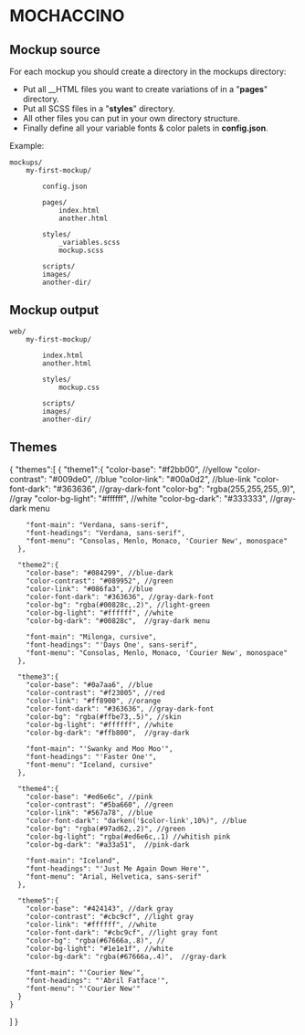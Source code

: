 # MOCHACCINO

## Mockup source

For each mockup you should create a directory in the mockups directory:

* Put all __HTML files you want to create variations of in a "__pages__" directory.
* Put all SCSS files in a "__styles__" directory.
* All other files you can put in your own directory structure.
* Finally define all your variable fonts & color palets in __config.json__.

Example:

	mockups/
		my-first-mockup/

			config.json

			pages/
				index.html
				another.html

			styles/
				_variables.scss
				mockup.scss

			scripts/
			images/
			another-dir/

## Mockup output

	web/
		my-first-mockup/

			index.html
			another.html

			styles/
				mockup.css

			scripts/
			images/
			another-dir/

## Themes

{
  "themes":[
    {
      "theme1":{
        "color-base": "#f2bb00", //yellow
        "color-contrast": "#009de0", //blue
        "color-link": "#00a0d2", //blue-link
        "color-font-dark": "#363636", //gray-dark-font
        "color-bg": "rgba(255,255,255,.9)", //gray
        "color-bg-light": "#ffffff", //white
        "color-bg-dark": "#333333",  //gray-dark menu

        "font-main": "Verdana, sans-serif",
        "font-headings": "Verdana, sans-serif",
        "font-menu": "Consolas, Menlo, Monaco, 'Courier New', monospace"
      },

      "theme2":{
        "color-base": "#084299", //blue-dark
        "color-contrast": "#089952", //green
        "color-link": "#086fa3", //blue
        "color-font-dark": "#363636", //gray-dark-font
        "color-bg": "rgba(#00828c,.2)", //light-green
        "color-bg-light": "#ffffff", //white
        "color-bg-dark": "#00828c",  //gray-dark menu

        "font-main": "Milonga, cursive",
        "font-headings": "'Days One', sans-serif",
        "font-menu": "Consolas, Menlo, Monaco, 'Courier New', monospace"
      },

      "theme3":{
        "color-base": "#0a7aa6", //blue
        "color-contrast": "#f23005", //red
        "color-link": "#ff8900", //orange
        "color-font-dark": "#363636", //gray-dark-font
        "color-bg": "rgba(#ffbe73,.5)", //skin
        "color-bg-light": "#ffffff", //white
        "color-bg-dark": "#ffb800",  //gray-dark

        "font-main": "'Swanky and Moo Moo'",
        "font-headings": "'Faster One'",
        "font-menu": "Iceland, cursive"
      },

      "theme4":{
        "color-base": "#ed6e6c", //pink
        "color-contrast": "#5ba660", //green
        "color-link": "#567a78", //blue
        "color-font-dark": "darken('$color-link',10%)", //blue
        "color-bg": "rgba(#97ad62,.2)", //green
        "color-bg-light": "rgba(#ed6e6c,.1) //whitish pink
        "color-bg-dark": "#a33a51",  //pink-dark

        "font-main": "Iceland",
        "font-headings": "'Just Me Again Down Here'",
        "font-menu": "Arial, Helvetica, sans-serif"
      },

      "theme5":{
        "color-base": "#424143", //dark gray
        "color-contrast": "#cbc9cf", //light gray
        "color-link": "#ffffff", //white
        "color-font-dark": "#cbc9cf", //light gray font
        "color-bg": "rgba(#67666a,.8)", //
        "color-bg-light": "#1e1e1f", //white
        "color-bg-dark": "rgba(#67666a,.4)",  //gray-dark

        "font-main": "'Courier New'",
        "font-headings": "'Abril Fatface'",
        "font-menu": "'Courier New'"
      }
    }
  ]
}

